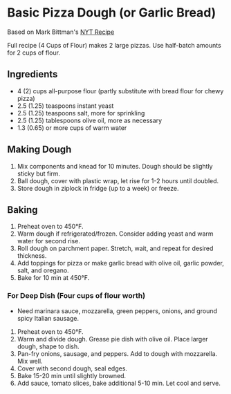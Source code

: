 # Basic Pizza Dough (or Garlic Bread)
Based on Mark Bittman's [NYT Recipe](http://cooking.nytimes.com/recipes/12399-mark-bittmans-basic-pizza-dough)

Full recipe (4 Cups of Flour) makes 2 large pizzas. Use half-batch amounts for 2 cups of flour.

## Ingredients
- 4 (2) cups all-purpose flour (partly substitute with bread flour for chewy pizza)
- 2.5 (1.25) teaspoons instant yeast
- 2.5 (1.25) teaspoons salt, more for sprinkling
- 2.5 (1.25) tablespoons olive oil, more as necessary
- 1.3 (0.65) or more cups of warm water

## Making Dough
1. Mix components and knead for 10 minutes. Dough should be slightly sticky but firm.
2. Ball dough, cover with plastic wrap, let rise for 1-2 hours until doubled.
3. Store dough in ziplock in fridge (up to a week) or freeze.

## Baking
1. Preheat oven to 450°F.
2. Warm dough if refrigerated/frozen. Consider adding yeast and warm water for second rise.
3. Roll dough on parchment paper. Stretch, wait, and repeat for desired thickness.
4. Add toppings for pizza or make garlic bread with olive oil, garlic powder, salt, and oregano.
5. Bake for 10 min at 450°F.

### For Deep Dish (Four cups of flour worth)
- Need marinara sauce, mozzarella, green peppers, onions, and ground spicy Italian sausage.
1. Preheat oven to 450°F.
2. Warm and divide dough. Grease pie dish with olive oil. Place larger dough, shape to dish.
3. Pan-fry onions, sausage, and peppers. Add to dough with mozzarella. Mix well.
4. Cover with second dough, seal edges.
5. Bake 15-20 min until slightly browned.
6. Add sauce, tomato slices, bake additional 5-10 min. Let cool and serve.
